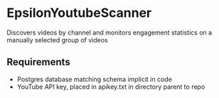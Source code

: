 # EpsilonYoutubeScanner
Discovers videos by channel and monitors engagement statistics on a manually selected group of videos

## Requirements
* Postgres database matching schema implicit in code
* YouTube API key, placed in apikey.txt in directory parent to repo


